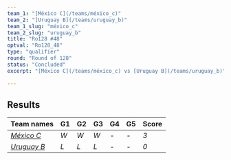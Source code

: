 ```yaml
---
team_1: "[México C](/teams/méxico_c)"
team_2: "[Uruguay B](/teams/uruguay_b)"
team_1_slug: "méxico_c"
team_2_slug: "uruguay_b"
title: "Ro128 #48"
optval: "Ro128_48"
type: "qualifier"
round: "Round of 128"
status: "Concluded"
excerpt: "[México C](/teams/méxico_c) vs [Uruguay B](/teams/uruguay_b)"

---
```

## Results

| Team names | G1 | G2 | G3 | G4 | G5 | Score |
| -- | -- | -- | -- | -- | -- | -- |
| *[México C](/teams/méxico_c)* | *W* | *W* | *W* | *-* | *-* | *3* |
| *[Uruguay B](/teams/uruguay_b)* | *L* | *L* | *L* | *-* | *-* | *0* |

